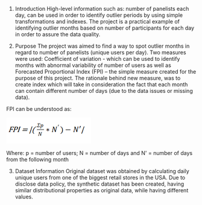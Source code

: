 1. Introduction
High-level information such as: number of panelists each day, can be used in order to identify outlier periods by using simple transformations and indexes. The project is a practical example of identifying outlier months based on number of participants for each day in order to assure the data quality. 

2. Purpose
The project was aimed to find a way to spot outlier months in regard to number of panelists (unique users per day). Two measures were used: Coefficient of variation - which can be used to identify months with abnormal variability of number of users as well as Forecasted Proportional Index (FPI) – the simple measure created for the purpose of this project. The rationale behind new measure, was to create index which will take in consideration the fact that each month can contain different number of days (due to the data issues or missing data).

 FPI can be understood as: 

![alt text](https://github.com/bohaterewicz/Forecasted-Proportional_Index-new-measure-for-high-level-data-quality-assurance/blob/main/FPI.png)


Where: p = number of users; N = number of days and N' = number of days from the following month

3. Dataset Information
Original dataset was obtained by calculating daily unique users from one of the biggest retail stores in the USA. Due to disclose data policy, the synthetic dataset has been created, having similar distributional properties as original data, while having different values.

